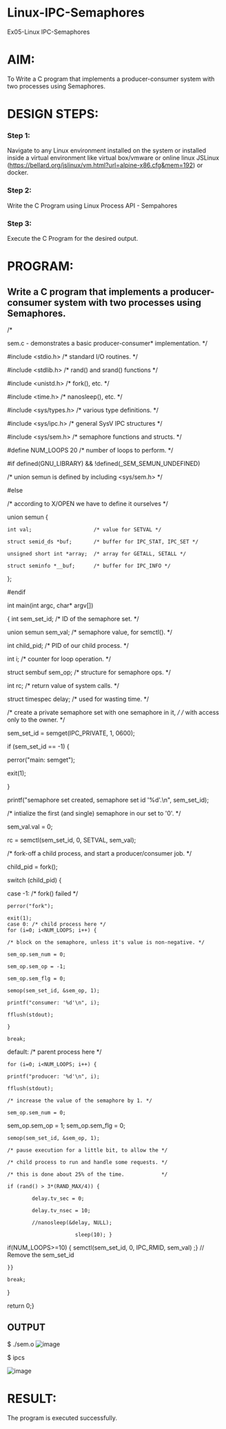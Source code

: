 # Linux-IPC-Semaphores
Ex05-Linux IPC-Semaphores

# AIM:
To Write a C program that implements a producer-consumer system with two processes using Semaphores.

# DESIGN STEPS:

### Step 1:

Navigate to any Linux environment installed on the system or installed inside a virtual environment like virtual box/vmware or online linux JSLinux (https://bellard.org/jslinux/vm.html?url=alpine-x86.cfg&mem=192) or docker.

### Step 2:

Write the C Program using Linux Process API - Sempahores

### Step 3:

Execute the C Program for the desired output. 

# PROGRAM:

## Write a C program that implements a producer-consumer system with two processes using Semaphores.
/*

sem.c - demonstrates a basic producer-consumer*
                       implementation.              */

#include <stdio.h> /* standard I/O routines. */

#include <stdlib.h> /* rand() and srand() functions */

#include <unistd.h> /* fork(), etc. */

#include <time.h> /* nanosleep(), etc. */

#include <sys/types.h> /* various type definitions. */

#include <sys/ipc.h> /* general SysV IPC structures */

#include <sys/sem.h> /* semaphore functions and structs. */

#define NUM_LOOPS 20 /* number of loops to perform. */

#if defined(GNU_LIBRARY) && !defined(_SEM_SEMUN_UNDEFINED)

/* union semun is defined by including <sys/sem.h> */

#else

/* according to X/OPEN we have to define it ourselves */

union semun {

    int val;                    /* value for SETVAL */

    struct semid_ds *buf;       /* buffer for IPC_STAT, IPC_SET */

    unsigned short int *array;  /* array for GETALL, SETALL */

    struct seminfo *__buf;      /* buffer for IPC_INFO */ 
};

#endif

int main(int argc, char* argv[])

{
int sem_set_id;	      /* ID of the semaphore set.       */

union semun sem_val;      /* semaphore value, for semctl(). */

int child_pid;	      /* PID of our child process.      */

int i;		      /* counter for loop operation.    */

struct sembuf sem_op;     /* structure for semaphore ops.   */

int rc;		      /* return value of system calls.  */

struct timespec delay;    /* used for wasting time.         */

/* create a private semaphore set with one semaphore in it, */
/* with access only to the owner.                           */

sem_set_id = semget(IPC_PRIVATE, 1, 0600);

if (sem_set_id == -1) {

perror("main: semget");

exit(1);

}

printf("semaphore set created, semaphore set id '%d'.\n", sem_set_id);

/* intialize the first (and single) semaphore in our set to '0'. */

sem_val.val = 0;

rc = semctl(sem_set_id, 0, SETVAL, sem_val);

/* fork-off a child process, and start a producer/consumer job. */

child_pid = fork();

switch (child_pid) {

case -1:	/* fork() failed */

    perror("fork");
 
    exit(1);
    case 0: /* child process here */
    for (i=0; i<NUM_LOOPS; i++) {
 
	/* block on the semaphore, unless it's value is non-negative. */

	sem_op.sem_num = 0;

	sem_op.sem_op = -1;

	sem_op.sem_flg = 0;

	semop(sem_set_id, &sem_op, 1);

	printf("consumer: '%d'\n", i);

	fflush(stdout);

    }
 
    break;
 
default:	/* parent process here */

    for (i=0; i<NUM_LOOPS; i++) {
 
	printf("producer: '%d'\n", i);

	fflush(stdout);

	/* increase the value of the semaphore by 1. */

	sem_op.sem_num = 0;
sem_op.sem_op = 1;
	sem_op.sem_flg = 0;

	semop(sem_set_id, &sem_op, 1);

	/* pause execution for a little bit, to allow the */

	/* child process to run and handle some requests. */

	/* this is done about 25% of the time.            */

	if (rand() > 3*(RAND_MAX/4)) {

    	    delay.tv_sec = 0;
  
    	    delay.tv_nsec = 10;
  
    	    //nanosleep(&delay, NULL);
  
	                      sleep(10); }
if(NUM_LOOPS>=10) {
    semctl(sem_set_id, 0, IPC_RMID, sem_val) ;} // Remove the sem_set_id
 
    }}
 
    break;
}

return 0;}

 
## OUTPUT
$ ./sem.o 
![image](https://github.com/Akshayasakthivels/Linux-IPC-Semaphores/assets/144870561/cea4ce1e-95fa-4eca-9102-c16cb621a787)



$ ipcs

![image](https://github.com/Akshayasakthivels/Linux-IPC-Semaphores/assets/144870561/b6efd695-4ecf-40ad-b9ae-42ff37af7789)





# RESULT:
The program is executed successfully.
